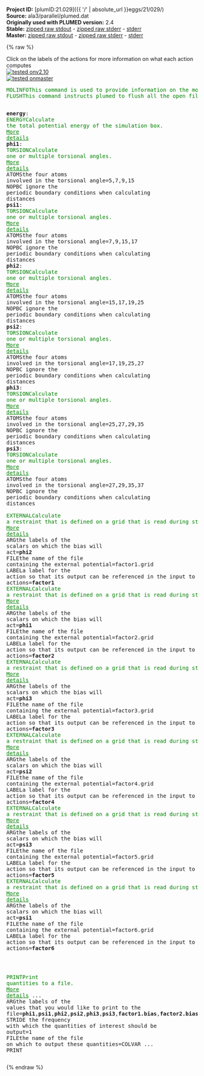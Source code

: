 **Project ID:** [plumID:21.029]({{ '/' | absolute_url }}eggs/21/029/)  
**Source:** ala3/parallel/plumed.dat  
**Originally used with PLUMED version:** 2.4  
**Stable:** [zipped raw stdout](plumed.dat.plumed.stdout.txt.zip) - [zipped raw stderr](plumed.dat.plumed.stderr.txt.zip) - [stderr](plumed.dat.plumed.stderr)  
**Master:** [zipped raw stdout](plumed.dat.plumed_master.stdout.txt.zip) - [zipped raw stderr](plumed.dat.plumed_master.stderr.txt.zip) - [stderr](plumed.dat.plumed_master.stderr)  

{% raw %}
<div class="plumedpreheader">
<div class="headerInfo" id="value_details_data/ala3/parallel/plumed.dat"> Click on the labels of the actions for more information on what each action computes </div>
<div class="containerBadge">
<div class="headerBadge"><a href="plumed.dat.plumed.stderr"><img src="https://img.shields.io/badge/v2.10-passing-green.svg" alt="tested onv2.10" /></a></div>
<div class="headerBadge"><a href="plumed.dat.plumed_master.stderr"><img src="https://img.shields.io/badge/master-passing-green.svg" alt="tested onmaster" /></a></div>
</div>
</div>
<pre class="plumedlisting">
<span class="plumedtooltip" style="color:green">MOLINFO<span class="right">This command is used to provide information on the molecules that are present in your system. <a href="https://www.plumed.org/doc-master/user-doc/html/MOLINFO" style="color:green">More details</a><i></i></span></span> <span class="plumedtooltip">MOLTYPE<span class="right"> what kind of molecule is contained in the pdb file - usually not needed since protein/RNA/DNA are compatible<i></i></span></span>=protein <span class="plumedtooltip">STRUCTURE<span class="right">a file in pdb format containing a reference structure<i></i></span></span>=ala3.pdb
<span style="display:none;" id="data/ala3/parallel/plumed.dat">The MOLINFO action with label <b></b> calculates something</span><span class="plumedtooltip" style="color:green">FLUSH<span class="right">This command instructs plumed to flush all the open files with a user specified frequency. <a href="https://www.plumed.org/doc-master/user-doc/html/FLUSH" style="color:green">More details</a><i></i></span></span> <span class="plumedtooltip">STRIDE<span class="right">the frequency with which all the open files should be flushed<i></i></span></span>=500

<b name="data/ala3/parallel/plumed.datenergy" onclick='showPath("data/ala3/parallel/plumed.dat","data/ala3/parallel/plumed.datenergy","data/ala3/parallel/plumed.datenergy","brown")'>energy</b>: <span class="plumedtooltip" style="color:green">ENERGY<span class="right">Calculate the total potential energy of the simulation box. <a href="https://www.plumed.org/doc-master/user-doc/html/ENERGY" style="color:green">More details</a><i></i></span></span> 
<span style="display:none;" id="data/ala3/parallel/plumed.datenergy">The ENERGY action with label <b>energy</b> calculates something</span><b name="data/ala3/parallel/plumed.datphi1" onclick='showPath("data/ala3/parallel/plumed.dat","data/ala3/parallel/plumed.datphi1","data/ala3/parallel/plumed.datphi1","brown")'>phi1</b>:   <span class="plumedtooltip" style="color:green">TORSION<span class="right">Calculate one or multiple torsional angles. <a href="https://www.plumed.org/doc-master/user-doc/html/TORSION" style="color:green">More details</a><i></i></span></span> <span class="plumedtooltip">ATOMS<span class="right">the four atoms involved in the torsional angle<i></i></span></span>=5,7,9,15       <span class="plumedtooltip">NOPBC<span class="right"> ignore the periodic boundary conditions when calculating distances<i></i></span></span>
<span style="display:none;" id="data/ala3/parallel/plumed.datphi1">The TORSION action with label <b>phi1</b> calculates the following quantities:<table  align="center" frame="void" width="95%" cellpadding="5%"><tr><td width="5%"><b> Quantity </b>  </td><td><b> Description </b> </td></tr><tr><td width="5%">phi1.value</td><td>the TORSION involving these atoms</td></tr></table></span><b name="data/ala3/parallel/plumed.datpsi1" onclick='showPath("data/ala3/parallel/plumed.dat","data/ala3/parallel/plumed.datpsi1","data/ala3/parallel/plumed.datpsi1","brown")'>psi1</b>:   <span class="plumedtooltip" style="color:green">TORSION<span class="right">Calculate one or multiple torsional angles. <a href="https://www.plumed.org/doc-master/user-doc/html/TORSION" style="color:green">More details</a><i></i></span></span> <span class="plumedtooltip">ATOMS<span class="right">the four atoms involved in the torsional angle<i></i></span></span>=7,9,15,17      <span class="plumedtooltip">NOPBC<span class="right"> ignore the periodic boundary conditions when calculating distances<i></i></span></span>
<span style="display:none;" id="data/ala3/parallel/plumed.datpsi1">The TORSION action with label <b>psi1</b> calculates the following quantities:<table  align="center" frame="void" width="95%" cellpadding="5%"><tr><td width="5%"><b> Quantity </b>  </td><td><b> Description </b> </td></tr><tr><td width="5%">psi1.value</td><td>the TORSION involving these atoms</td></tr></table></span><b name="data/ala3/parallel/plumed.datphi2" onclick='showPath("data/ala3/parallel/plumed.dat","data/ala3/parallel/plumed.datphi2","data/ala3/parallel/plumed.datphi2","brown")'>phi2</b>:   <span class="plumedtooltip" style="color:green">TORSION<span class="right">Calculate one or multiple torsional angles. <a href="https://www.plumed.org/doc-master/user-doc/html/TORSION" style="color:green">More details</a><i></i></span></span> <span class="plumedtooltip">ATOMS<span class="right">the four atoms involved in the torsional angle<i></i></span></span>=15,17,19,25    <span class="plumedtooltip">NOPBC<span class="right"> ignore the periodic boundary conditions when calculating distances<i></i></span></span>
<span style="display:none;" id="data/ala3/parallel/plumed.datphi2">The TORSION action with label <b>phi2</b> calculates the following quantities:<table  align="center" frame="void" width="95%" cellpadding="5%"><tr><td width="5%"><b> Quantity </b>  </td><td><b> Description </b> </td></tr><tr><td width="5%">phi2.value</td><td>the TORSION involving these atoms</td></tr></table></span><b name="data/ala3/parallel/plumed.datpsi2" onclick='showPath("data/ala3/parallel/plumed.dat","data/ala3/parallel/plumed.datpsi2","data/ala3/parallel/plumed.datpsi2","brown")'>psi2</b>:   <span class="plumedtooltip" style="color:green">TORSION<span class="right">Calculate one or multiple torsional angles. <a href="https://www.plumed.org/doc-master/user-doc/html/TORSION" style="color:green">More details</a><i></i></span></span> <span class="plumedtooltip">ATOMS<span class="right">the four atoms involved in the torsional angle<i></i></span></span>=17,19,25,27    <span class="plumedtooltip">NOPBC<span class="right"> ignore the periodic boundary conditions when calculating distances<i></i></span></span>
<span style="display:none;" id="data/ala3/parallel/plumed.datpsi2">The TORSION action with label <b>psi2</b> calculates the following quantities:<table  align="center" frame="void" width="95%" cellpadding="5%"><tr><td width="5%"><b> Quantity </b>  </td><td><b> Description </b> </td></tr><tr><td width="5%">psi2.value</td><td>the TORSION involving these atoms</td></tr></table></span><b name="data/ala3/parallel/plumed.datphi3" onclick='showPath("data/ala3/parallel/plumed.dat","data/ala3/parallel/plumed.datphi3","data/ala3/parallel/plumed.datphi3","brown")'>phi3</b>:   <span class="plumedtooltip" style="color:green">TORSION<span class="right">Calculate one or multiple torsional angles. <a href="https://www.plumed.org/doc-master/user-doc/html/TORSION" style="color:green">More details</a><i></i></span></span> <span class="plumedtooltip">ATOMS<span class="right">the four atoms involved in the torsional angle<i></i></span></span>=25,27,29,35    <span class="plumedtooltip">NOPBC<span class="right"> ignore the periodic boundary conditions when calculating distances<i></i></span></span>
<span style="display:none;" id="data/ala3/parallel/plumed.datphi3">The TORSION action with label <b>phi3</b> calculates the following quantities:<table  align="center" frame="void" width="95%" cellpadding="5%"><tr><td width="5%"><b> Quantity </b>  </td><td><b> Description </b> </td></tr><tr><td width="5%">phi3.value</td><td>the TORSION involving these atoms</td></tr></table></span><b name="data/ala3/parallel/plumed.datpsi3" onclick='showPath("data/ala3/parallel/plumed.dat","data/ala3/parallel/plumed.datpsi3","data/ala3/parallel/plumed.datpsi3","brown")'>psi3</b>:   <span class="plumedtooltip" style="color:green">TORSION<span class="right">Calculate one or multiple torsional angles. <a href="https://www.plumed.org/doc-master/user-doc/html/TORSION" style="color:green">More details</a><i></i></span></span> <span class="plumedtooltip">ATOMS<span class="right">the four atoms involved in the torsional angle<i></i></span></span>=27,29,35,37    <span class="plumedtooltip">NOPBC<span class="right"> ignore the periodic boundary conditions when calculating distances<i></i></span></span>
<br/><span style="display:none;" id="data/ala3/parallel/plumed.datpsi3">The TORSION action with label <b>psi3</b> calculates the following quantities:<table  align="center" frame="void" width="95%" cellpadding="5%"><tr><td width="5%"><b> Quantity </b>  </td><td><b> Description </b> </td></tr><tr><td width="5%">psi3.value</td><td>the TORSION involving these atoms</td></tr></table></span><span class="plumedtooltip" style="color:green">EXTERNAL<span class="right">Calculate a restraint that is defined on a grid that is read during start up <a href="https://www.plumed.org/doc-master/user-doc/html/EXTERNAL" style="color:green">More details</a><i></i></span></span> <span class="plumedtooltip">ARG<span class="right">the labels of the scalars on which the bias will act<i></i></span></span>=<b name="data/ala3/parallel/plumed.datphi2">phi2</b> <span class="plumedtooltip">FILE<span class="right">the name of the file containing the external potential<i></i></span></span>=factor1.grid <span class="plumedtooltip">LABEL<span class="right">a label for the action so that its output can be referenced in the input to other actions<i></i></span></span>=<b name="data/ala3/parallel/plumed.datfactor1" onclick='showPath("data/ala3/parallel/plumed.dat","data/ala3/parallel/plumed.datfactor1","data/ala3/parallel/plumed.datfactor1","brown")'>factor1</b>
<span style="display:none;" id="data/ala3/parallel/plumed.datfactor1">The EXTERNAL action with label <b>factor1</b> calculates the following quantities:<table  align="center" frame="void" width="95%" cellpadding="5%"><tr><td width="5%"><b> Quantity </b>  </td><td><b> Description </b> </td></tr><tr><td width="5%">factor1.bias</td><td>the instantaneous value of the bias potential</td></tr></table></span><span class="plumedtooltip" style="color:green">EXTERNAL<span class="right">Calculate a restraint that is defined on a grid that is read during start up <a href="https://www.plumed.org/doc-master/user-doc/html/EXTERNAL" style="color:green">More details</a><i></i></span></span> <span class="plumedtooltip">ARG<span class="right">the labels of the scalars on which the bias will act<i></i></span></span>=<b name="data/ala3/parallel/plumed.datphi1">phi1</b> <span class="plumedtooltip">FILE<span class="right">the name of the file containing the external potential<i></i></span></span>=factor2.grid <span class="plumedtooltip">LABEL<span class="right">a label for the action so that its output can be referenced in the input to other actions<i></i></span></span>=<b name="data/ala3/parallel/plumed.datfactor2" onclick='showPath("data/ala3/parallel/plumed.dat","data/ala3/parallel/plumed.datfactor2","data/ala3/parallel/plumed.datfactor2","brown")'>factor2</b>
<span style="display:none;" id="data/ala3/parallel/plumed.datfactor2">The EXTERNAL action with label <b>factor2</b> calculates the following quantities:<table  align="center" frame="void" width="95%" cellpadding="5%"><tr><td width="5%"><b> Quantity </b>  </td><td><b> Description </b> </td></tr><tr><td width="5%">factor2.bias</td><td>the instantaneous value of the bias potential</td></tr></table></span><span class="plumedtooltip" style="color:green">EXTERNAL<span class="right">Calculate a restraint that is defined on a grid that is read during start up <a href="https://www.plumed.org/doc-master/user-doc/html/EXTERNAL" style="color:green">More details</a><i></i></span></span> <span class="plumedtooltip">ARG<span class="right">the labels of the scalars on which the bias will act<i></i></span></span>=<b name="data/ala3/parallel/plumed.datphi3">phi3</b> <span class="plumedtooltip">FILE<span class="right">the name of the file containing the external potential<i></i></span></span>=factor3.grid <span class="plumedtooltip">LABEL<span class="right">a label for the action so that its output can be referenced in the input to other actions<i></i></span></span>=<b name="data/ala3/parallel/plumed.datfactor3" onclick='showPath("data/ala3/parallel/plumed.dat","data/ala3/parallel/plumed.datfactor3","data/ala3/parallel/plumed.datfactor3","brown")'>factor3</b>
<span style="display:none;" id="data/ala3/parallel/plumed.datfactor3">The EXTERNAL action with label <b>factor3</b> calculates the following quantities:<table  align="center" frame="void" width="95%" cellpadding="5%"><tr><td width="5%"><b> Quantity </b>  </td><td><b> Description </b> </td></tr><tr><td width="5%">factor3.bias</td><td>the instantaneous value of the bias potential</td></tr></table></span><span class="plumedtooltip" style="color:green">EXTERNAL<span class="right">Calculate a restraint that is defined on a grid that is read during start up <a href="https://www.plumed.org/doc-master/user-doc/html/EXTERNAL" style="color:green">More details</a><i></i></span></span> <span class="plumedtooltip">ARG<span class="right">the labels of the scalars on which the bias will act<i></i></span></span>=<b name="data/ala3/parallel/plumed.datpsi2">psi2</b> <span class="plumedtooltip">FILE<span class="right">the name of the file containing the external potential<i></i></span></span>=factor4.grid <span class="plumedtooltip">LABEL<span class="right">a label for the action so that its output can be referenced in the input to other actions<i></i></span></span>=<b name="data/ala3/parallel/plumed.datfactor4" onclick='showPath("data/ala3/parallel/plumed.dat","data/ala3/parallel/plumed.datfactor4","data/ala3/parallel/plumed.datfactor4","brown")'>factor4</b>
<span style="display:none;" id="data/ala3/parallel/plumed.datfactor4">The EXTERNAL action with label <b>factor4</b> calculates the following quantities:<table  align="center" frame="void" width="95%" cellpadding="5%"><tr><td width="5%"><b> Quantity </b>  </td><td><b> Description </b> </td></tr><tr><td width="5%">factor4.bias</td><td>the instantaneous value of the bias potential</td></tr></table></span><span class="plumedtooltip" style="color:green">EXTERNAL<span class="right">Calculate a restraint that is defined on a grid that is read during start up <a href="https://www.plumed.org/doc-master/user-doc/html/EXTERNAL" style="color:green">More details</a><i></i></span></span> <span class="plumedtooltip">ARG<span class="right">the labels of the scalars on which the bias will act<i></i></span></span>=<b name="data/ala3/parallel/plumed.datpsi3">psi3</b> <span class="plumedtooltip">FILE<span class="right">the name of the file containing the external potential<i></i></span></span>=factor5.grid <span class="plumedtooltip">LABEL<span class="right">a label for the action so that its output can be referenced in the input to other actions<i></i></span></span>=<b name="data/ala3/parallel/plumed.datfactor5" onclick='showPath("data/ala3/parallel/plumed.dat","data/ala3/parallel/plumed.datfactor5","data/ala3/parallel/plumed.datfactor5","brown")'>factor5</b>
<span style="display:none;" id="data/ala3/parallel/plumed.datfactor5">The EXTERNAL action with label <b>factor5</b> calculates the following quantities:<table  align="center" frame="void" width="95%" cellpadding="5%"><tr><td width="5%"><b> Quantity </b>  </td><td><b> Description </b> </td></tr><tr><td width="5%">factor5.bias</td><td>the instantaneous value of the bias potential</td></tr></table></span><span class="plumedtooltip" style="color:green">EXTERNAL<span class="right">Calculate a restraint that is defined on a grid that is read during start up <a href="https://www.plumed.org/doc-master/user-doc/html/EXTERNAL" style="color:green">More details</a><i></i></span></span> <span class="plumedtooltip">ARG<span class="right">the labels of the scalars on which the bias will act<i></i></span></span>=<b name="data/ala3/parallel/plumed.datpsi1">psi1</b> <span class="plumedtooltip">FILE<span class="right">the name of the file containing the external potential<i></i></span></span>=factor6.grid <span class="plumedtooltip">LABEL<span class="right">a label for the action so that its output can be referenced in the input to other actions<i></i></span></span>=<b name="data/ala3/parallel/plumed.datfactor6" onclick='showPath("data/ala3/parallel/plumed.dat","data/ala3/parallel/plumed.datfactor6","data/ala3/parallel/plumed.datfactor6","brown")'>factor6</b>

<br/><span style="display:none;" id="data/ala3/parallel/plumed.datfactor6">The EXTERNAL action with label <b>factor6</b> calculates the following quantities:<table  align="center" frame="void" width="95%" cellpadding="5%"><tr><td width="5%"><b> Quantity </b>  </td><td><b> Description </b> </td></tr><tr><td width="5%">factor6.bias</td><td>the instantaneous value of the bias potential</td></tr></table></span><span class="plumedtooltip" style="color:green">PRINT<span class="right">Print quantities to a file. <a href="https://www.plumed.org/doc-master/user-doc/html/PRINT" style="color:green">More details</a><i></i></span></span> ...
<span class="plumedtooltip">ARG<span class="right">the labels of the values that you would like to print to the file<i></i></span></span>=<b name="data/ala3/parallel/plumed.datphi1">phi1</b>,<b name="data/ala3/parallel/plumed.datpsi1">psi1</b>,<b name="data/ala3/parallel/plumed.datphi2">phi2</b>,<b name="data/ala3/parallel/plumed.datpsi2">psi2</b>,<b name="data/ala3/parallel/plumed.datphi3">phi3</b>,<b name="data/ala3/parallel/plumed.datpsi3">psi3</b>,<b name="data/ala3/parallel/plumed.datfactor1">factor1.bias</b>,<b name="data/ala3/parallel/plumed.datfactor2">factor2.bias</b>,<b name="data/ala3/parallel/plumed.datfactor3">factor3.bias</b>,<b name="data/ala3/parallel/plumed.datfactor4">factor4.bias</b>,<b name="data/ala3/parallel/plumed.datfactor5">factor5.bias</b>,<b name="data/ala3/parallel/plumed.datfactor6">factor6.bias</b>
<span class="plumedtooltip">STRIDE<span class="right"> the frequency with which the quantities of interest should be output<i></i></span></span>=1
<span class="plumedtooltip">FILE<span class="right">the name of the file on which to output these quantities<i></i></span></span>=COLVAR
... PRINT
</pre>
{% endraw %}
